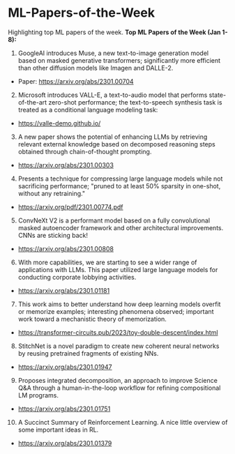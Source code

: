# ML-Papers-of-the-Week
Highlighting top ML papers of the week.
**Top ML Papers of the Week (Jan 1-8):**
1. GoogleAI introduces Muse, a new text-to-image generation model based on masked generative transformers; significantly more efficient than other diffusion models like Imagen and DALLE-2.
  - Paper: https://arxiv.org/abs/2301.00704
2. Microsoft introduces VALL-E, a text-to-audio model that performs state-of-the-art zero-shot performance; the text-to-speech synthesis task is treated as a conditional language modeling task:
  - https://valle-demo.github.io/
3. A new paper shows the potential of enhancing LLMs by retrieving relevant external knowledge based on decomposed reasoning steps obtained through chain-of-thought prompting.
  - https://arxiv.org/abs/2301.00303
4. Presents a technique for compressing large language models while not sacrificing performance; "pruned to at least 50% sparsity in one-shot, without any retraining."
  - https://arxiv.org/pdf/2301.00774.pdf
5. ConvNeXt V2 is a performant model based on a fully convolutional masked autoencoder framework and other architectural improvements. CNNs are sticking back!
  - https://arxiv.org/abs/2301.00808
6. With more capabilities, we are starting to see a wider range of applications with LLMs. This paper utilized large language models for conducting corporate lobbying activities.
  - https://arxiv.org/abs/2301.01181
7. This work aims to better understand how deep learning models overfit or memorize examples; interesting phenomena observed; important work toward a mechanistic theory of memorization.
  - https://transformer-circuits.pub/2023/toy-double-descent/index.html
8. StitchNet is a novel paradigm to create new coherent neural networks by reusing pretrained fragments of existing NNs.
  - https://arxiv.org/abs/2301.01947
9. Proposes integrated decomposition, an approach to improve Science Q&A through a human-in-the-loop workflow for refining compositional LM programs. 
  - https://arxiv.org/abs/2301.01751
10. A Succinct Summary of Reinforcement Learning. A nice little overview of some important ideas in RL.
  - https://arxiv.org/abs/2301.01379
  
